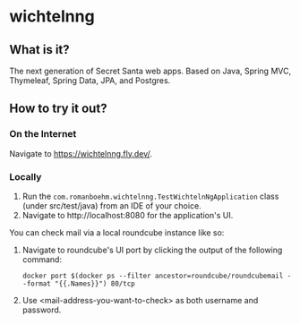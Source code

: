 # wichtelnng

## What is it?

The next generation of Secret Santa web apps. Based on Java, Spring MVC, Thymeleaf, Spring Data, JPA, and Postgres.

## How to try it out?

### On the Internet

Navigate to https://wichtelnng.fly.dev/.

### Locally

1) Run the `com.romanboehm.wichtelnng.TestWichtelnNgApplication` class (under src/test/java) from an IDE of your choice.
2) Navigate to http://localhost:8080 for the application's UI.

You can check mail via a local roundcube instance like so:

1) Navigate to roundcube's UI port by clicking the output of the following command:
   ```shell
   docker port $(docker ps --filter ancestor=roundcube/roundcubemail --format "{{.Names}}") 80/tcp
   ```
2) Use \<mail-address-you-want-to-check\> as both username and password.